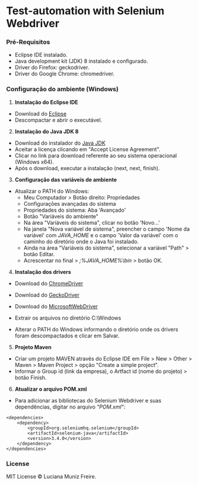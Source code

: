 # Test-automation with Selenium Webdriver

### Pré-Requisitos

 * Eclipse IDE instalado.
 * Java development kit (JDK) 8 instalado e configurado.
 * Driver do Firefox: geckodriver.
 * Driver do Google Chrome: chromedriver.

### Configuração do ambiente (Windows)

1. **Instalação do Eclipse IDE**

* Download do [Eclipse](https://www.eclipse.org/downloads/)
* Descompactar e abrir o executável.


2. **Instalação do Java JDK 8**

- Download do instalador do [Java JDK](http://www.oracle.com/technetwork/pt/java/javase/downloads)
- Aceitar a licença clicando em "Accept License Agreement".
- Clicar no link para download referente ao seu sistema operacional (Windows x64).
- Após o download, executar a instalação (next, next, finish).


3. **Configuração das variáveis de ambiente**

- Atualizar o PATH do Windows:
    * Meu Computador > Botão direito: Propriedades
    * Configurações avançadas do sistema
    * Propriedades do sistema: Aba 'Avançado'
    * Botão "Variáveis do ambiente"
    * Na área "Variáveis do sistema", clicar no botão 'Novo...'
    * Na janela "Nova variável de sistema", preencher o campo 'Nome da variável' com *JAVA_HOME* e o campo 'Valor da variável' com o caminho do diretório onde o Java foi instalado.
    * Ainda na área "Variáveis do sistema", selecionar a variável "Path" > botão Editar.
    * Acrescentar no final > *;%JAVA_HOME%\bin* > botão OK.

4. **Instalação dos drivers**

* Download do [ChromeDriver](https://sites.google.com/a/chromium.org/chromedriver/home)

* Download do [GeckoDriver](https://github.com/mozilla/geckodriver/releases)

* Download do [MicrosoftWebDriver](https://developer.microsoft.com/en-us/microsoft-edge/tools/webdriver/)

* Extrair os arquivos no diretório C:\Windows

* Alterar o PATH do Windows informando o diretório onde os drivers foram descompactados e clicar em Salvar.


5. **Projeto Maven**

* Criar um projeto MAVEN através do Eclipse IDE em File > New > Other > Maven > Maven Project > opção "Create a simple project".
* Informar o Group id (link da empresa), o Artfact id (nome do projeto) > botão Finish.


6. **Atualizar o arquivo POM.xml**

* Para adicionar as bibliotecas do Selenium Webdriver e suas dependências, digitar no arquivo *"POM.xml"*:

```
<dependencies>
  	<dependency>
  		<groupId>org.seleniumhq.selenium</groupId>
  		<artifactId>selenium-java</artifactId>
  		<version>3.4.0</version>
  	</dependency>
</dependencies>
```

### License

MIT License © Luciana Muniz Freire.